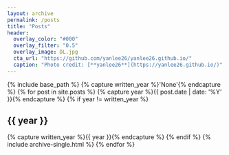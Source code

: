 ```yaml
---
layout: archive
permalink: /posts
title: "Posts"
header:
  overlay_color: "#000"
  overlay_filter: "0.5"
  overlay_image: DL.jpg
  cta_url: "https://github.com/yanlee26/yanlee26.github.io/"
  caption: "Photo credit: [**yanlee26**](https://yanlee26.github.io/)"
---
```


{% include base_path %}
{% capture written_year %}'None'{% endcapture %}
{% for post in site.posts %}
{% capture year %}{{ post.date | date: '%Y' }}{% endcapture %}
{% if year != written_year %}

  <h2 id="{{ year | slugify }}" class="archive__subtitle">{{ year }}</h2>
  {% capture written_year %}{{ year }}{% endcapture %}
  {% endif %}
  {% include archive-single.html %}
{% endfor %}

